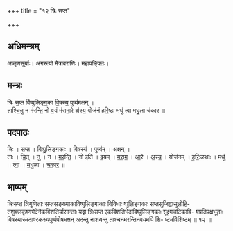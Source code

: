 +++
title = "१२ त्रिः सप्त"

+++
## अधिमन्त्रम्
अप्तृणसूर्याः। अगस्त्यो मैत्रावरुणिः। महापङ्क्तिः।

## मन्त्रः
त्रिः स॒प्त वि॑ष्पुलिङ्ग॒का वि॒षस्य॒ पुष्य॑मक्षन् ।  
ताश्चि॒न्नु न म॑रन्ति॒ नो व॒यं म॑रामा॒रे अ॑स्य॒ योज॑नं हरि॒ष्ठा मधु॑ त्वा मधु॒ला च॑कार ॥

## पदपाठः
त्रिः । स॒प्त । वि॒ष्पु॒लि॒ङ्ग॒काः । वि॒षस्य॑ । पुष्य॑म् । अ॒क्ष॒न् ।  
ताः । चि॒त् । नु । न । म॒र॒न्ति॒ । नो इति॑ । व॒यम् । म॒रा॒म॒ । आ॒रे । अ॒स्य॒ । योज॑नम् । ह॒रि॒ऽस्थाः । मधु॑ । त्वा॒ । म॒धु॒ला । च॒का॒र॒ ॥

## भाष्यम्
त्रिःसप्त त्रिगुणिताः सप्तसङ्ख्याकाविष्पुलिङ्गाकाः विविधाः ष्पुलिङ्गकाः सप्तसुजिह्वासुलोहि- तशुक्लकृष्णभेदेनैकविंशतिर्यासान्ताः यद्वा त्रिःसप्त एकविंशतिभेदाविष्पुलिङ्गकाः सूक्ष्मचटिकावि- षप्रतिपक्षभूताः विषस्यास्मदावरकस्यपुष्पंपोषमक्षन् अदन्तु नाशयन्तु ताश्चनमरन्तिनवयमपि शि- ष्टमविशिष्टम् ॥ १२ ॥